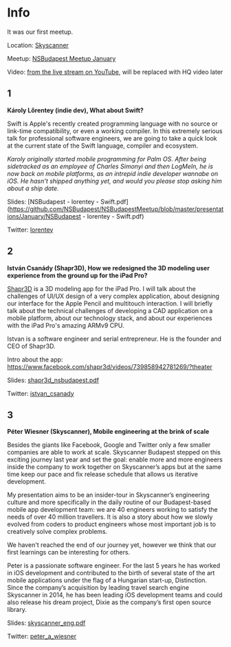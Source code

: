 Info
===========

It was our first meetup.

Location: [Skyscanner](https://www.google.hu/maps/place/K%C3%A1roly+krt.+6,+Budapest,+1052/@47.494654,19.0571683,17z)

Meetup: [NSBudapest Meetup January](http://www.meetup.com/NSBudapest/events/227291358/)

Video: [from the live stream on YouTube](https://www.youtube.com/watch?v=LKDBEi6tQwU), will be replaced with HQ video later

1
---
**Károly Lőrentey (indie dev), What about Swift?**

Swift is Apple's recently created programming language with no source or link-time compatibility, or even a working compiler. In this extremely serious talk for professional software engineers, we are going to take a quick look at the current state of the Swift language, compiler and ecosystem.

*Karoly originally started mobile programming for Palm OS. After being sidetracked as an employee of Charles Simonyi and then LogMeIn, he is now back on mobile platforms, as an intrepid indie developer wannabe on iOS. He hasn't shipped anything yet, and would you please stop asking him about a ship date.*

Slides: [NSBudapest - lorentey - Swift.pdf](https://github.com/NSBudapest/NSBudapestMeetup/blob/master/presentations/January/NSBudapest - lorentey - Swift.pdf)

Twitter: [lorentey](https://twitter.com/lorentey)

2
---

**István Csanády (Shapr3D), How we redesigned the 3D modeling user experience from the ground up for the iPad Pro?**

[Shapr3D](http://www.shapr3d.com/) is a 3D modeling app for the iPad Pro. I will talk about the challenges of UI/UX design of a very complex application, about designing our interface for the Apple Pencil and multitouch interaction. I will briefly talk about the technical challenges of developing a CAD application on a mobile platform, about our technology stack, and about our experiences with the iPad Pro's amazing ARMv9 CPU.

Istvan is a software engineer and serial entrepreneur. He is the founder and CEO of Shapr3D.

Intro about the app: https://www.facebook.com/shapr3d/videos/739858942781269/?theater

Slides: [shapr3d_nsbudapest.pdf](https://github.com/NSBudapest/NSBudapestMeetup/blob/master/presentations/January/shapr3d_nsbudapest.pdf)

Twitter: [istvan_csanady](https://twitter.com/istvan_csanady)

3
---

**Péter Wiesner (Skyscanner), Mobile engineering at the brink of scale**

Besides the giants like Facebook, Google and Twitter only a few smaller companies are able to work at scale. Skyscanner Budapest stepped on this exciting journey last year and set the goal: enable more and more engineers inside the company to work together on Skyscanner’s apps but at the same time keep our pace and fix release schedule that allows us iterative development.

My presentation aims to be an insider-tour in Skyscanner’s engineering culture and more specifically in the daily routine of our Budapest-based mobile app development team: we are 40 engineers working to satisfy the needs of over 40 million travellers. It is also a story about how we slowly evolved from coders to product engineers whose most important job is to creatively solve complex problems.

We haven't reached the end of our journey yet, however we think that our first learnings can be interesting for others.

Peter is a passionate software engineer. For the last 5 years he has worked in iOS development and contributed to the birth of several state of the art mobile applications under the flag of a Hungarian start-up, Distinction. Since the company’s acquisition by leading travel search engine Skyscanner in 2014, he has been leading iOS development teams and could also release his dream project, Dixie as the company’s first open source library.

Slides: [skyscanner_eng.pdf](https://github.com/NSBudapest/NSBudapestMeetup/blob/master/presentations/January/skyscanner_eng.pdf)

Twitter: [peter_a_wiesner](https://twitter.com/peter_a_wiesner)
